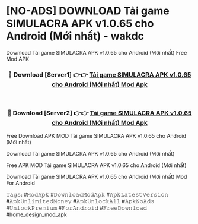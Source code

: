 # [NO-ADS] DOWNLOAD Tải game SIMULACRA APK v1.0.65 cho Android (Mới nhất) - wakdc
Download Tải game SIMULACRA APK v1.0.65 cho Android (Mới nhất) Free Mod APK

<div align="center">
<h3>🔴 Download [Server1] 👉👉 <a href="https://apk-comot.site?title=Tải_game_SIMULACRA_APK_v1.0.65_cho_Android_(Mới_nhất)">Tải game SIMULACRA APK v1.0.65 cho Android (Mới nhất) Mod Apk</a></h3><br>

<h3>🔴 Download [Server2] 👉👉 <a href="https://apk-comot.site?title=Tải_game_SIMULACRA_APK_v1.0.65_cho_Android_(Mới_nhất)">Tải game SIMULACRA APK v1.0.65 cho Android (Mới nhất) Mod Apk</a></h3>
</div>


Free Download APK MOD Tải game SIMULACRA APK v1.0.65 cho Android (Mới nhất)

Download Tải game SIMULACRA APK v1.0.65 cho Android (Mới nhất) 

Free APK MOD Tải game SIMULACRA APK v1.0.65 cho Android (Mới nhất) 

Download Tải game SIMULACRA APK v1.0.65 cho Android (Mới nhất) Mod For Android

𝚃𝚊𝚐𝚜: #𝙼𝚘𝚍𝙰𝚙𝚔 #𝙳𝚘𝚠𝚗𝚕𝚘𝚊𝚍𝙼𝚘𝚍𝙰𝚙𝚔 #𝙰𝚙𝚔𝙻𝚊𝚝𝚎𝚜𝚝𝚅𝚎𝚛𝚜𝚒𝚘𝚗 #𝙰𝚙𝚔𝚄𝚗𝚕𝚒𝚖𝚒𝚝𝚎𝚍𝙼𝚘𝚗𝚎𝚢 #𝙰𝚙𝚔𝚄𝚗𝚕𝚘𝚌𝚔𝙰𝚕𝚕 #𝙰𝚙𝚔𝙽𝚘𝙰𝚍𝚜 #𝚄𝚗𝚕𝚘𝚌𝚔𝙿𝚛𝚎𝚖𝚒𝚞𝚖 #𝙵𝚘𝚛𝙰𝚗𝚍𝚛𝚘𝚒𝚍 #𝙵𝚛𝚎𝚎𝙳𝚘𝚠𝚗𝚕𝚘𝚊𝚍 #home_design_mod_apk